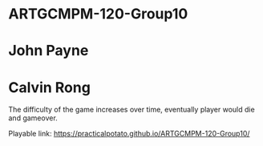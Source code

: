 # ARTGCMPM-120-Group10
# John Payne
# Calvin Rong

The difficulty of the game increases over time, eventually player would die and gameover.

Playable link:
https://practicalpotato.github.io/ARTGCMPM-120-Group10/
